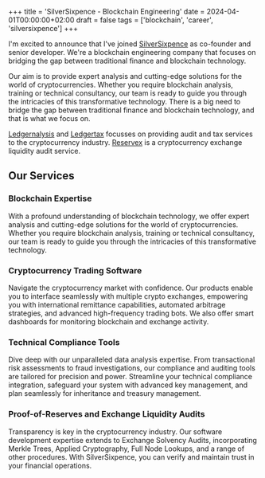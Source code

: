 +++
title = 'SilverSixpence - Blockchain Engineering'
date = 2024-04-01T00:00:00+02:00
draft = false
tags = ['blockchain', 'career', 'silversixpence']
+++

I'm excited to announce that I've joined [SilverSixpence](https://www.silversixpence.io) as co-founder and senior developer. We're a blockchain engineering company that focuses on bridging the gap between traditional finance and blockchain technology.

Our aim is to provide expert analysis and cutting-edge solutions for the world of cryptocurrencies. Whether you require blockchain analysis, training or technical consultancy, our team is ready to guide you through the intricacies of this transformative technology. There is a big need to bridge the gap between traditional finance and blockchain technology, and that is what we focus on.

[Ledgernalysis](https://www.ledgernalysis.io) and [Ledgertax](https://www.ledgertax.io) focusses on providing audit and tax services to the cryptocurrency industry. [Reservex](https://www.reservex.io) is a cryptocurrency exchange liquidity audit service.

## Our Services

### Blockchain Expertise

With a profound understanding of blockchain technology, we offer expert analysis and cutting-edge solutions for the world of cryptocurrencies. Whether you require blockchain analysis, training or technical consultancy, our team is ready to guide you through the intricacies of this transformative technology.

### Cryptocurrency Trading Software

Navigate the cryptocurrency market with confidence. Our products enable you to interface seamlessly with multiple crypto exchanges, empowering you with international remittance capabilities, automated arbitrage strategies, and advanced high-frequency trading bots. We also offer smart dashboards for monitoring blockchain and exchange activity.

### Technical Compliance Tools

Dive deep with our unparalleled data analysis expertise. From transactional risk assessments to fraud investigations, our compliance and auditing tools are tailored for precision and power. Streamline your technical compliance integration, safeguard your system with advanced key management, and plan seamlessly for inheritance and treasury management.

### Proof-of-Reserves and Exchange Liquidity Audits

Transparency is key in the cryptocurrency industry. Our software development expertise extends to Exchange Solvency Audits, incorporating Merkle Trees, Applied Cryptography, Full Node Lookups, and a range of other procedures. With SilverSixpence, you can verify and maintain trust in your financial operations.
